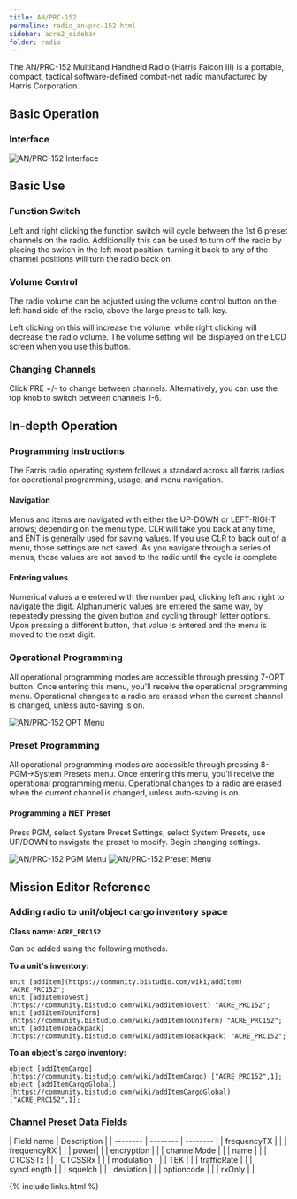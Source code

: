 ```yaml
---
title: AN/PRC-152
permalink: radio_an-prc-152.html
sidebar: acre2_sidebar
folder: radio
---
```


The AN/PRC-152 Multiband Handheld Radio (Harris Falcon III) is a portable, compact, tactical software-defined combat-net radio manufactured by Harris Corporation.

## Basic Operation

### Interface

![AN/PRC-152 Interface](images/radio/an-prc-152_interface.png)


## Basic Use

### Function Switch

Left and right clicking the function switch will cycle between the 1st 6 preset channels on the radio. 
Additionally this can be used to turn off the radio by placing the switch in the left most position, turning it back to any of the channel positions will turn the radio back on.

### Volume Control

The radio volume can be adjusted using the volume control button on the left hand side of the radio, above the large press to talk key.

Left clicking on this will increase the volume, while right clicking will decrease the radio volume.
The volume setting will be displayed on the LCD screen when you use this button.

### Changing Channels

Click PRE +/- to change between channels. Alternatively, you can use the top knob to switch between channels 1-6.


## In-depth Operation

### Programming Instructions

The Farris radio operating system follows a standard across all farris radios for operational programming, usage, and menu navigation. 

#### Navigation

Menus and items are navigated with either the UP-DOWN or LEFT-RIGHT arrows; depending on the menu type. CLR will take you back at any time, and ENT is generally used for saving values. If you use CLR to back out of a menu, those settings are not saved. As you navigate through a series of menus, those values are not saved to the radio until the cycle is complete.


#### Entering values

Numerical values are entered with the number pad, clicking left and right to navigate the digit. Alphanumeric values are entered the same way, by repeatedly pressing the given button and cycling through letter options. Upon pressing a different button, that value is entered and the menu is moved to the next digit.


### Operational Programming

All operational programming modes are accessible through pressing 7-OPT button. Once entering this menu, you'll receive the operational programming menu. Operational changes to a radio are erased when the current channel is changed, unless auto-saving is on.

![AN/PRC-152 OPT Menu](images/radio/an-prc-152_opt-menu.png)

### Preset Programming

All operational programming modes are accessible through pressing 8-PGM->System Presets menu. Once entering this menu, you'll receive the operational programming menu. Operational changes to a radio are erased when the current channel is changed, unless auto-saving is on.

#### Programming a NET Preset

Press PGM, select System Preset Settings, select System Presets, use UP/DOWN to navigate the preset to modify. Begin changing settings.

![AN/PRC-152 PGM Menu](images/radio/an-prc-152_pgm-menu.png)
![AN/PRC-152 Preset Menu](images/radio/an-prc-152_preset-menu.png)

## Mission Editor Reference

### Adding radio to unit/object cargo inventory space

**Class name: `ACRE_PRC152`**

Can be added using the following methods.

**To a unit's inventory:**

```
unit [addItem](https://community.bistudio.com/wiki/addItem) "ACRE_PRC152";
unit [addItemToVest](https://community.bistudio.com/wiki/addItemToVest) "ACRE_PRC152";
unit [addItemToUniform](https://community.bistudio.com/wiki/addItemToUniform) "ACRE_PRC152";
unit [addItemToBackpack](https://community.bistudio.com/wiki/addItemToBackpack) "ACRE_PRC152";
```

**To an object's cargo inventory:**

```
object [addItemCargo](https://community.bistudio.com/wiki/addItemCargo) ["ACRE_PRC152",1];
object [addItemCargoGlobal](https://community.bistudio.com/wiki/addItemCargoGlobal) ["ACRE_PRC152",1];
```

### Channel Preset Data Fields

| Field name | Description |
| -------- | -------- | -------- |
| frequencyTX |  |
| frequencyRX |    | 
| power|  |
| encryption |  | 
| channelMode |  |
| name |  |
| CTCSSTx |  | 
| CTCSSRx |  |
| modulation |  |
| TEK |  | 
| trafficRate |  |
| syncLength |  |
| squelch |  | 
| deviation | |
| optioncode |  |
| rxOnly |  |

{% include links.html %}
